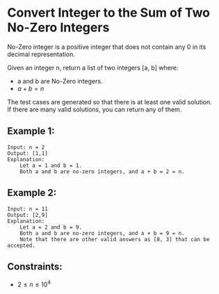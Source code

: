 # Convert Integer to the Sum of Two No-Zero Integers

No-Zero integer is a positive integer that does not contain any 0 in its  
decimal representation.

Given an integer n, return a list of two integers [a, b] where:

* a and b are No-Zero integers.
* $a + b = n$

The test cases are generated so that there is at least one valid solution.  
If there are many valid solutions, you can return any of them.

 

## Example 1:

    Input: n = 2
    Output: [1,1]
    Explanation: 
        Let a = 1 and b = 1.
        Both a and b are no-zero integers, and a + b = 2 = n.
        
## Example 2:

    Input: n = 11
    Output: [2,9]
    Explanation: 
        Let a = 2 and b = 9.
        Both a and b are no-zero integers, and a + b = 9 = n.
        Note that there are other valid answers as [8, 3] that can be accepted.

 

## Constraints:

* $2 \le n \le 10^4$

